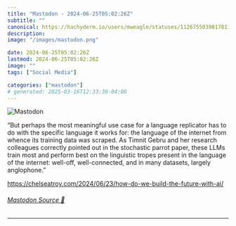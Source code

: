 ```yaml
---
title: "Mastodon - 2024-06-25T05:02:26Z"
subtitle: ""
canonical: https://hachyderm.io/users/mweagle/statuses/112675503901781113
description:
image: "/images/mastodon.png"

date: 2024-06-25T05:02:26Z
lastmod: 2024-06-25T05:02:26Z
image: ""
tags: ["Social Media"]

categories: ["mastodon"]
# generated: 2025-03-16T12:33:30-04:00
---
```

![Mastodon](/images/mastodon.png)

<p>“But perhaps the most meaningful use case for a language replicator has to do with the specific language it works for: the language of the internet from whence its training data was scraped. As Timnit Gebru and her research colleagues correctly pointed out in the stochastic parrot paper, these LLMs train most and perform best on the linguistic tropes present in the language of the internet: well-off, well-connected, and in many datasets, largely anglophone.”</p><p><a href="https://chelseatroy.com/2024/06/23/how-do-we-build-the-future-with-ai/" target="_blank" rel="nofollow noopener noreferrer" translate="no"><span class="invisible">https://</span><span class="ellipsis">chelseatroy.com/2024/06/23/how</span><span class="invisible">-do-we-build-the-future-with-ai/</span></a></p>


###### [Mastodon Source 🐘](https://hachyderm.io/@mweagle/112675503901781113)

___
